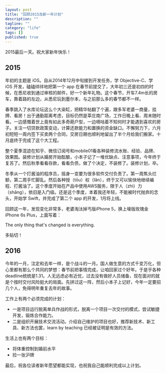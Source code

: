 ```yaml
---
layout: post
title: "回顾2015及新一年计划"
description: ""
tagline: ""
category: "life"
tags: []
published: true
---
```


2015最后一天。祝大家新年快乐！

## 2015

年初的主题是 iOS。自从2014年12月中旬接到开发任务，学 Objective-C、学 iOS 开发，磕磕绊绊地把第一个 app 在春节前提交了，大年初三还是初四的时候，在悉尼收到通过审核的邮件，好一个新年礼物。这个春节，开车7.4m长的房车，靠着路的左边，从悉尼玩到墨尔本，与之前那么多的春节都不一样。

春季跳入了水库论坛这么个大染缸，把精华帖翻了个遍，跟多军老婆一商量，挂牌、看房！出于通勤距离考虑，目标仍然是莘庄南广场，工作日晚上看、周末随时看。一边感慨着世上竟有如此多奇葩户型，一边嘀咕着不知何时才能遇到喜欢的房子。关注一切贷款政策变动，计算还款能力和置换的资金缺口。不懈努力下，六月初短短一周内签下买卖两个合同，交房日期也顺利地留出了半个月给我们搬家。十月底终于完成了这个大工程。

整个夏季混迹在知乎、微信订阅号和mobile01看各种装修流水账、经验、品牌、效果图。装修计划从婚房开始酝酿，小本子记了一堆优缺点、注意事项，今年终于复苏了。然后秋季看看存款，看看负债，做了个决定，不装修了。装修计划，卒。

冬季从一个打酱油的程序员，摇身一变要为很多软件交付负责了。第一周焦头烂额，第二周手忙脚乱。然后各种授（tōu）权（lǎn），终于又可以愉快地继续编程、打酱油了。这个季度开始在产品中使用AWS服务，限于人（zhì）力（shāng），依旧是入门级。还是这个季度，本着我还年轻，不能被时代抛弃的念头，开始学 Swift，并完成了第二个 app 的开发，1月将上线。

回顾这一年，发现变化非常多，老婆淘汰掉丐版iPhone 5，换上壕版玫瑰金iPhone 6s Plus，上面写着：

The only thing that's changed is everything.

多贴切！

## 2016

今年的一月，注定和去年一样，是个战斗的一月。国人做生意的方式千变万化，但心里都有那么个共同的梦想：春节前把事情完成，让咱回家过个好年。于是乎各种deadline统统是1.31。人无远虑必有近忧，过去没有做好人员储备，现在面对的就是个按时交付风险挺大的局面。先拼过这一阵，然后小本子上记好，今年一定要招几个人，免得明年重复去年的故事。

工作上有两个必须完成的计划：

- 一是项目运行脱离单兵作战的形式，脱离一个项目一次交付的模式，尝试敏捷开发，锻炼合作能力。
- 二是组织开展技术交流活动。介绍自己维护的项目也好，推荐新技术、新工具、新方法也罢，learn by teaching 已经被证明是有效的方法。

生活上也有两个目标：

- 将体重控制到婚前水平
- 捡一张沪牌

最后，祝各位读者新年愿望都能实现，也祝我自己能顺利完成以上计划。
